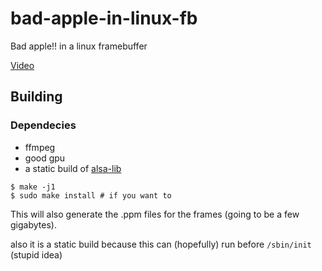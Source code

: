 # bad-apple-in-linux-fb

Bad apple!! in a linux framebuffer

[Video](https://www.youtube.com/watch?v=CJqbjoz2cJo)

## Building

### Dependecies
 - ffmpeg
 - good gpu
 - a static build of [alsa-lib](https://www.alsa-project.org/files/pub/lib/)
 
```console
$ make -j1
$ sudo make install # if you want to
```

This will also generate the .ppm files for the frames (going to be a few gigabytes).

also it is a static build because this can (hopefully) run before `/sbin/init` (stupid idea)

